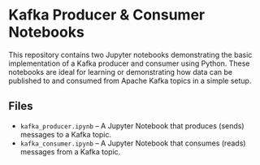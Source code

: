 # Kafka Producer & Consumer Notebooks

This repository contains two Jupyter notebooks demonstrating the basic implementation of a Kafka producer and consumer using Python. These notebooks are ideal for learning or demonstrating how data can be published to and consumed from Apache Kafka topics in a simple setup.

## Files

- `kafka_producer.ipynb` – A Jupyter Notebook that produces (sends) messages to a Kafka topic.
- `kafka_consumer.ipynb` – A Jupyter Notebook that consumes (reads) messages from a Kafka topic.

